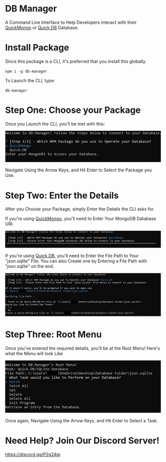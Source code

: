 # DB Manager

A Command Line Interface to Help Developers interact with their [QuickMongo](https://npmjs.com/package/quickmongo) or [Quick.DB](https://npmjs.com/package/quick.db) Database.

# Install Package

Since this package is a CLI, it's preferred that you install this globally.

`npm i -g db-manager`

To Launch the CLI, type:

`db-manager`

# Step One: Choose your Package

Once you Launch the CLI, you'll be met with this:

![Select Package](https://github.com/WillTDA/DB-Manager-Package-Dev/blob/master/src/images/package_select.jpg?raw=true)

Navigate Using the Arrow Keys, and Hit Enter to Select the Package you Use.

# Step Two: Enter the Details

After you Choose your Package, simply Enter the Details the CLI asks for.

If you're using [QuickMongo](https://npmjs.com/package/quickmongo), you'll need to Enter Your MongoDB Database URI.

![Enter Details: QuickMongo](https://github.com/WillTDA/DB-Manager-Package-Dev/blob/master/src/images/details_quickmongo.jpg?raw=true)

If you're using [Quick.DB](https://npmjs.com/package/quick.db), you'll need to Enter the File Path to Your "json.sqlite" File. You can also Create one by Entering a File Path with "json.sqlite" on the end.

![Enter Details: Quick.DB](https://github.com/WillTDA/DB-Manager-Package-Dev/blob/master/src/images/details_quickdb.jpg?raw=true)

# Step Three: Root Menu

Once you've entered the required details, you'll be at the Root Menu! Here's what the Menu will look Like

![Root Menu Example](https://github.com/WillTDA/DB-Manager-Package-Dev/blob/master/src/images/menu_quickdb.jpg?raw=true)

Once again, Navigate Using the Arrow Keys, and Hit Enter to Select a Task.

# Need Help? Join Our Discord Server!

https://discord.gg/P2g24jp